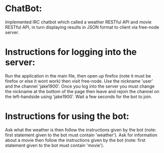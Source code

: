# ChatBot:
Implemented IRC chatbot which called a weather RESTful API and movie RESTful API, in turn displaying results in JSON format to client via free-node server.

# Instructions for logging into the server:
Run the application in the main file, then open up firefox (note it must be firefox or else it wont work) then visit free-node. Use the nickname 'user' and the channel 'jake1900'. Once you log into the server you must change the nickname at the bottom of the page then leave and rejoin the channel on the left-handside using 'jake1900'. Wait a few seconds for the bot to join.

# Instructions for using the bot:
Ask what the weather is then follow the instructions given by the bot (note: first statement given to the bot must contain 'weather'). Ask for information about a movie then follow the instructions given by the bot (note: first statement given to the bot must contain 'movie').
